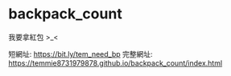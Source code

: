 # backpack_count
我要拿紅包 >_&lt;

短網址: https://bit.ly/tem_need_bp
完整網址: https://temmie8731979878.github.io/backpack_count/index.html
